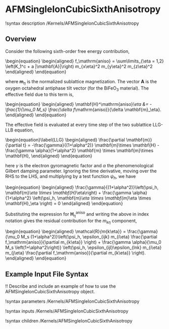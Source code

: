 # AFMSingleIonCubicSixthAnisotropy

!syntax description /Kernels/AFMSingleIonCubicSixthAnisotropy

## Overview

Consider the following sixth-order free energy contribution,

\begin{equation}
  \begin{aligned}
    f_\mathrm{aniso} = \sum\limits_{\eta = 1,2} \left(K_1^c + a |\mathbf{A}|\right) m_{x\eta}^2 m_{y\eta}^2 m_{z\eta}^2
  \end{aligned}
\end{equation}

where $\mathbf{m}_\eta$ is the normalized sublattice magnetization. The vector $\mathbf{A}$ is the oxygen octahedral antiphase tilt vector (for the $\mathrm{BiFeO}_3$ material). The effective field due to this term is,

\begin{equation}
  \begin{aligned}
    \mathbf{H}^\mathrm{aniso}_\eta &= - \frac{1}{\mu_0 M_s} \frac{\delta f_\mathrm{aniso}}{\delta \mathbf{m}_\eta}.
  \end{aligned}
\end{equation}

The effective field is evaluated at every time step of the two sublattice LLG-LLB equation,

\begin{equation}\label{LLG}
  \begin{aligned}
    \frac{\partial \mathbf{m}}{\partial t} = -\frac{\gamma}{(1+\alpha^2)} \mathbf{m}\times \mathbf{H} - \frac{\gamma \alpha}{1+\alpha^2} \mathbf{m} \times \mathbf{m}\times \mathbf{H},
  \end{aligned}
\end{equation}

here $\gamma$ is the electron gyromagnetic factor and $\alpha$ the phenomenological Gilbert damping parameter. Ignoring the time derivative, moving over the RHS to the LHS, and multiplying by a test function $\psi_h$, we have

\begin{equation}
  \begin{aligned}
    \frac{\gamma}{(1+\alpha^2)}\left(\psi_h, \mathbf{m}_\eta \times \mathbf{H}_\eta\right) + \frac{\gamma \alpha}{1+\alpha^2} \left(\psi_h, \mathbf{m}_\eta \times \mathbf{m}_\eta \times \mathbf{H}_\eta \right) = 0
  \end{aligned}
\end{equation}

Substituting the expression for $\mathbf{H}_\eta^\mathrm{aniso}$ and writing the above in index notation gives the residual contribution for the $m_{k\eta}$ component,

\begin{equation}
  \begin{aligned}
    \mathcal{R}_{m_{k\eta}} = \frac{\gamma}{\mu_0 M_s (1+\alpha^2)}\left(\psi_h, \epsilon_{ijk} m_{i\eta} \frac{\partial f_\mathrm{aniso}}{\partial m_{k\eta}} \right) + \frac{\gamma \alpha}{\mu_0 M_s \left(1+\alpha^2\right)} \left(\psi_h, \epsilon_{ijl}\epsilon_{lnk} m_{i\eta} m_{j\eta} \frac{\partial f_\mathrm{aniso}}{\partial m_{k\eta}} \right).
  \end{aligned}
\end{equation}


## Example Input File Syntax

!! Describe and include an example of how to use the AFMSingleIonCubicSixthAnisotropy object.

!syntax parameters /Kernels/AFMSingleIonCubicSixthAnisotropy

!syntax inputs /Kernels/AFMSingleIonCubicSixthAnisotropy

!syntax children /Kernels/AFMSingleIonCubicSixthAnisotropy
